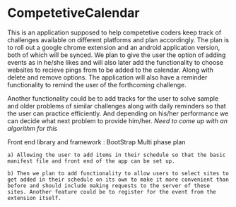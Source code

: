 # CompetetiveCalendar

This is an application supposed to help competetive coders keep track of challenges available on different platforms and plan accordingly. The plan is to roll out a google chrome extension and an android application version, both of which will be synced. We plan to give the user the option of adding events as in he/she likes and will also later add the functionality to choose websites to recieve pings from to be added to the calendar. Along with delete and remove options. The application will also have a reminder functionality to remind the user of the forthcoming challenge.

Another functionality could be to add tracks for the user to solve sample and older problems of similar challenges along with daily reminders so that the user can practice efficiently. And depending on his/her performance we can decide what next problem to provide him/her. *Need to come up with an algorithm for this*

Front end library and framework : BootStrap
Multi phase plan
```
a) Allowing the user to add items in their schedule so that the basic manifest file and front end of the app can be set up.

b) Then we plan to add functionality to allow users to select sites to get added in their schedule on its own to make it more convenient than before and should include making requests to the server of these sites. Another feature could be to register for the event from the extension itself.
```

